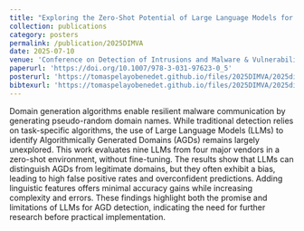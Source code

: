 ```yaml
---
title: "Exploring the Zero-Shot Potential of Large Language Models for Detecting Algorithmically Generated Domains"
collection: publications
category: posters
permalink: /publication/2025DIMVA
date: 2025-07-10
venue: 'Conference on Detection of Intrusions and Malware & Vulnerability Assessment'
paperurl: 'https://doi.org/10.1007/978-3-031-97623-0_5'
posterurl: 'https://tomaspelayobenedet.github.io/files/2025DIMVA/2025dimva_poster.pdf'
bibtexurl: 'https://tomaspelayobenedet.github.io/files/2025DIMVA/2025dimva.bib'
---
```


Domain generation algorithms enable resilient malware communication by generating pseudo-random domain names. While traditional detection relies on task-specific algorithms, the use of Large Language Models (LLMs) to identify Algorithmically Generated Domains (AGDs) remains largely unexplored. This work evaluates nine LLMs from four major vendors in a zero-shot environment, without fine-tuning. The results show that LLMs can distinguish AGDs from legitimate domains, but they often exhibit a bias, leading to high false positive rates and overconfident predictions. Adding linguistic features offers minimal accuracy gains while increasing complexity and errors. These findings highlight both the promise and limitations of LLMs for AGD detection, indicating the need for further research before practical implementation.